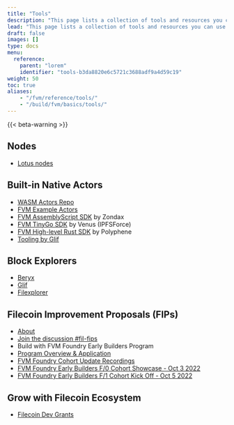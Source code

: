 ```yaml
---
title: "Tools"
description: "This page lists a collection of tools and resources you can use to build ontop of the Filecoin network using the FVM."
lead: "This page lists a collection of tools and resources you can use to build ontop of the Filecoin network using the FVM."
draft: false
images: []
type: docs
menu:
  reference:
    parent: "lorem"
    identifier: "tools-b3da8820e6c5721c3688adf9a4d59c19"
weight: 50
toc: true
aliases:
    - "/fvm/reference/tools/"
    - "/build/fvm/basics/tools/"
---
```


{{< beta-warning >}}

## Nodes

- [Lotus nodes](https://lotus.filecoin.io/)

## Built-in Native Actors

- [WASM Actors Repo](https://github.com/filecoin-project/builtin-actors)
- [FVM Example Actors](https://github.com/filecoin-project/fvm-example-actors)
- [FVM AssemblyScript SDK](https://github.com/Zondax/fvm-as-sdk) by Zondax
- [FVM TinyGo SDK](https://www.notion.so/Filecoin-Virtual-Machine-FVM-Developer-Resources-94cabfd650184f4b9664bd4974e4d329) by Venus (IPFSForce)
- [FVM High-level Rust SDK](https://github.com/polyphene/fvm-rs-sdk) by Polyphene
- [Tooling by Glif](https://glif.io/)

## Block Explorers

- [Beryx](https://beryx.zondax.ch/)
- [Glif](https://explorer.glif.io/)
- [Filexplorer](https://explorer.filmine.io/)

## Filecoin Improvement Proposals (FIPs)

- [About](https://github.com/filecoin-project/FIPs)
- [Join the discussion #fil-fips](https://filecoinproject.slack.com/archives/C01EU76LPCJ)
- Build with FVM Foundry Early Builders Program
- [Program Overview & Application](https://airtable.com/shr48kiPOqjwxzX6u)
- [FVM Foundry Cohort Update Recordings](https://www.youtube.com/playlist?list=PL_0VrY55uV18DBdFIkN0jdBMF8nadVxWQ)
- [FVM Foundry Early Builders F/0 Cohort Showcase - Oct 3 2022](https://drive.google.com/file/d/1JLR45vSNScZX7edz9DxwlpYGnVfGm30Q/view?usp=sharing)
- [FVM Foundry Early Builders F/1 Cohort Kick Off - Oct 5 2022](https://drive.google.com/file/d/1mV0PMunDUvIBqmuNw9VjUJIf4zE4z9LV/view?usp=sharing)

## Grow with Filecoin Ecosystem

- [Filecoin Dev Grants](https://github.com/filecoin-project/devgrants)
